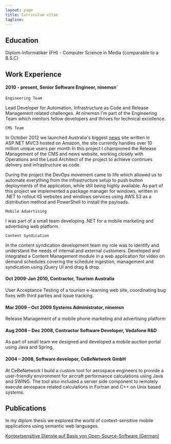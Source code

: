 ```yaml
---
layout: page
title: Curriculum vitae
tagline:
---
```

## Education
Diplom-Informatiker (FH) - Computer Science in Media (comparable to a B.S.C)

## Work Experience
#### 2010 - present, Senior Software Engineer, ninemsn`

`Engineering Team`

Lead Developer for Automation, Infrastructure as Code and Release Management related challenges.
At ninemsn I'm part of the Engineering Team which mentors fellow developers and thrives for technical excellence.

`CMS Team`

In October 2012 we launched Australia's biggest [news](http://news.ninemsn.com.au) site written in ASP.NET MVC3 hosted on Amazon, the site currently handles over 10 million unique users per month
In this project I championed the Release Management of the CMS and news website, working closely with Operations and the Lead Architect of the project to achieve continues delivery and infrastructure as code.

During the project the DevOps movement came to life which allowed us to automate everything from the infrastructure setup to push button deployments of the application, while still being highly available.
As part of this project we implemented a package manager for windows, written in .NET to rollout IIS websites and windows services using AWS S3 as a distribution method and PowerShell to install the payloads.

`Mobile Advertising`

I was part of a small team developing .NET for a mobile marketing and advertising web platform. 

`Content Syndication`

In the content syndication development team my role was to identify and understand the needs of internal and external customers.
Developed and integrated a Content Management module in a web application for video on demand schedules covering the schedule ingestion, management and syndication using jQuery UI and drag & drop.

#### Oct 2009-Jan 2010, Contractor, Tourism Australia
User Acceptance Testing of a tourism e-learning web site, coordinating bug fixes with third parties and Issue tracking.

#### Mar 2009 – Oct 2009 Systems Administrator, ninemsn
Release Management of a mobile phone marketing and advertising platform

#### Aug 2008 – Dec 2008, Contractor Software Developer, Vodafone R&D
As part of small team we designed and developed a mobile auction portal using Java and Spring,

#### 2004 – 2008, Software developer, CeBeNetwork GmbH
At CeBeNetwork I build a custom tool for aerospace engineers to provide a user-friendly environment for aircraft performance calculations using Java and SWING.
The tool also included a server side component to remotely execute aerospace related calculations in Fortran and C++ on Unix based systems.

## Publications
In my diplom thesis we explored the world of context-sensitive mobile applications using semantic web languages.

[Kontextsensitive Dienste auf Basis von Open-Source-Software (German)](http://subs.emis.de/LNI/Proceedings/Proceedings154/gi-proc-154-242.pdf)
